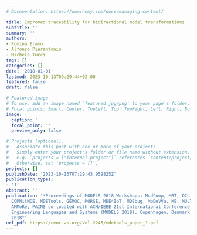 ```yaml
---
# Documentation: https://wowchemy.com/docs/managing-content/

title: Improved traceability for bidirectional model transformations
subtitle: ''
summary: ''
authors:
- Romina Eramo
- Alfonso Pierantonio
- Michele Tucci
tags: []
categories: []
date: '2018-01-01'
lastmod: 2023-10-13T09:29:44+02:00
featured: false
draft: false

# Featured image
# To use, add an image named `featured.jpg/png` to your page's folder.
# Focal points: Smart, Center, TopLeft, Top, TopRight, Left, Right, BottomLeft, Bottom, BottomRight.
image:
  caption: ''
  focal_point: ''
  preview_only: false

# Projects (optional).
#   Associate this post with one or more of your projects.
#   Simply enter your project's folder or file name without extension.
#   E.g. `projects = ["internal-project"]` references `content/project/deep-learning/index.md`.
#   Otherwise, set `projects = []`.
projects: []
publishDate: '2023-10-13T07:29:43.959825Z'
publication_types:
- '1'
abstract: ''
publication: '*Proceedings of MODELS 2018 Workshops: ModComp, MRT, OCL, FlexMDE, EXE,
  COMMitMDE, MDETools, GEMOC, MORSE, MDE4IoT, MDEbug, MoDeVVa, ME, MULTI, HuFaMo,
  AMMoRe, PAINS co-located with ACM/IEEE 21st International Conference on Model Driven
  Engineering Languages and Systems (MODELS 2018), Copenhagen, Denmark, October, 14,
  2018*'
url_pdf: https://ceur-ws.org/Vol-2245/mdetools_paper_1.pdf
---
```

